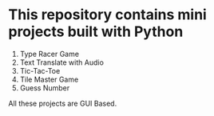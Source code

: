 # This repository contains mini projects built with Python

1. Type Racer Game
2. Text Translate with Audio
3. Tic-Tac-Toe
4. Tile Master Game
5. Guess Number

All these projects are GUI Based.

